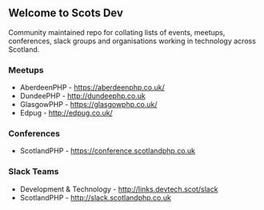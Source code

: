 ## Welcome to Scots Dev

Community maintained repo for collating lists of events, meetups, conferences, slack groups and organisations working in technology across Scotland.

### Meetups

* AberdeenPHP - https://aberdeenphp.co.uk/
* DundeePHP - http://dundeephp.co.uk
* GlasgowPHP - https://glasgowphp.co.uk/
* Edpug - http://edpug.co.uk/

### Conferences

* ScotlandPHP - https://conference.scotlandphp.co.uk

### Slack Teams

* Development & Technology - http://links.devtech.scot/slack
* ScotlandPHP - http://slack.scotlandphp.co.uk
